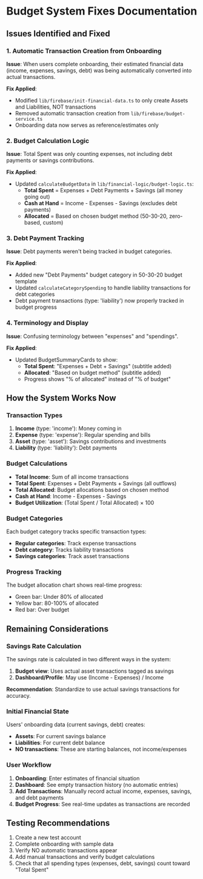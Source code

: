 # Budget System Fixes Documentation

## Issues Identified and Fixed

### 1. Automatic Transaction Creation from Onboarding
**Issue**: When users complete onboarding, their estimated financial data (income, expenses, savings, debt) was being automatically converted into actual transactions.

**Fix Applied**:
- Modified `lib/firebase/init-financial-data.ts` to only create Assets and Liabilities, NOT transactions
- Removed automatic transaction creation from `lib/firebase/budget-service.ts`
- Onboarding data now serves as reference/estimates only

### 2. Budget Calculation Logic
**Issue**: Total Spent was only counting expenses, not including debt payments or savings contributions.

**Fix Applied**:
- Updated `calculateBudgetData` in `lib/financial-logic/budget-logic.ts`:
  - **Total Spent** = Expenses + Debt Payments + Savings (all money going out)
  - **Cash at Hand** = Income - Expenses - Savings (excludes debt payments)
  - **Allocated** = Based on chosen budget method (50-30-20, zero-based, custom)

### 3. Debt Payment Tracking
**Issue**: Debt payments weren't being tracked in budget categories.

**Fix Applied**:
- Added new "Debt Payments" budget category in 50-30-20 budget template
- Updated `calculateCategorySpending` to handle liability transactions for debt categories
- Debt payment transactions (type: 'liability') now properly tracked in budget progress

### 4. Terminology and Display
**Issue**: Confusing terminology between "expenses" and "spendings".

**Fix Applied**:
- Updated BudgetSummaryCards to show:
  - **Total Spent**: "Expenses + Debt + Savings" (subtitle added)
  - **Allocated**: "Based on budget method" (subtitle added)
  - Progress shows "% of allocated" instead of "% of budget"

## How the System Works Now

### Transaction Types
1. **Income** (type: 'income'): Money coming in
2. **Expense** (type: 'expense'): Regular spending and bills
3. **Asset** (type: 'asset'): Savings contributions and investments
4. **Liability** (type: 'liability'): Debt payments

### Budget Calculations
- **Total Income**: Sum of all income transactions
- **Total Spent**: Expenses + Debt Payments + Savings (all outflows)
- **Total Allocated**: Budget allocations based on chosen method
- **Cash at Hand**: Income - Expenses - Savings
- **Budget Utilization**: (Total Spent / Total Allocated) × 100

### Budget Categories
Each budget category tracks specific transaction types:
- **Regular categories**: Track expense transactions
- **Debt category**: Tracks liability transactions
- **Savings categories**: Track asset transactions

### Progress Tracking
The budget allocation chart shows real-time progress:
- Green bar: Under 80% of allocated
- Yellow bar: 80-100% of allocated
- Red bar: Over budget

## Remaining Considerations

### Savings Rate Calculation
The savings rate is calculated in two different ways in the system:
1. **Budget view**: Uses actual asset transactions tagged as savings
2. **Dashboard/Profile**: May use (Income - Expenses) / Income

**Recommendation**: Standardize to use actual savings transactions for accuracy.

### Initial Financial State
Users' onboarding data (current savings, debt) creates:
- **Assets**: For current savings balance
- **Liabilities**: For current debt balance
- **NO transactions**: These are starting balances, not income/expenses

### User Workflow
1. **Onboarding**: Enter estimates of financial situation
2. **Dashboard**: See empty transaction history (no automatic entries)
3. **Add Transactions**: Manually record actual income, expenses, savings, and debt payments
4. **Budget Progress**: See real-time updates as transactions are recorded

## Testing Recommendations
1. Create a new test account
2. Complete onboarding with sample data
3. Verify NO automatic transactions appear
4. Add manual transactions and verify budget calculations
5. Check that all spending types (expenses, debt, savings) count toward "Total Spent" 
